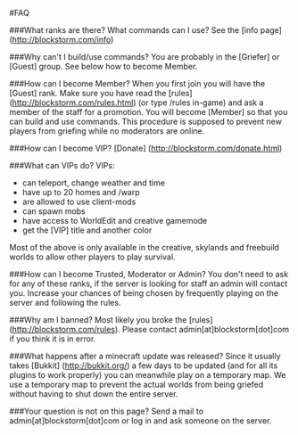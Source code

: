 #FAQ

###What ranks are there? What commands can I use?
See the [info page] (http://blockstorm.com/info)

###Why can't I build/use commands?
You are probably in the [Griefer] or [Guest] group. See below how to become Member.

###How can I become Member?
When you first join you will have the [Guest] rank. Make sure you have read the [rules] (http://blockstorm.com/rules.html) (or type /rules in-game) and ask a member of the staff for a promotion. You will become [Member] so that you can build and use commands. This procedure is supposed to prevent new players from griefing while no moderators are online.

###How can I become VIP?
[Donate] (http://blockstorm.com/donate.html)

###What can VIPs do?
VIPs:

- can teleport, change weather and time
- have up to 20 homes and /warp
- are allowed to use client-mods
- can spawn mobs
- have access to WorldEdit and creative gamemode
- get the [VIP] title and another color

Most of the above is only available in the creative, skylands and freebuild worlds to allow other players to play survival.

###How can I become Trusted, Moderator or Admin?
You don't need to ask for any of these ranks, if the server is looking for staff an admin will contact you. Increase your chances of being chosen by frequently playing on the server and following the rules.

###Why am I banned?
Most likely you broke the [rules] (http://blockstorm.com/rules). Please contact admin[at]blockstorm[dot]com if you think it is in error.

###What happens after a minecraft update was released?
Since it usually takes [Bukkit] (http://bukkit.org/) a few days to be updated (and for all its plugins to work properly) you can meanwhile play on a temporary map. We use a temporary map to prevent the actual worlds from being griefed without having to shut down the entire server.

###Your question is not on this page?
Send a mail to admin[at]blockstorm[dot]com or log in and ask someone on the server.